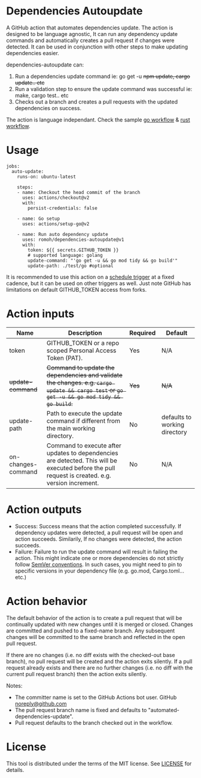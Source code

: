 # Dependencies Autoupdate
A GitHub action that automates dependencies update. The action is designed to be language agnostic, It can run any dependency update commands and automatically creates a pull request if changes were detected. It can be used in conjunction with other steps to make updating dependencies easier.

dependencies-autoupdate can:
1. Run a dependencies update command ie: go get -u ~~npm update, cargo update.. etc~~
2. Run a validation step to ensure the update command was successful ie: make, cargo test.. etc
2. Checks out a branch and creates a pull requests with the updated dependencies on success.

The action is language independant. Check the sample [go workflow](https://github.com/romoh/dependencies-autoupdate/blob/main/.github/workflows/autoupdate-dependencies-go.yml) & [rust workflow](https://github.com/romoh/dependencies-autoupdate/blob/main/.github/workflows/autoupdate-dependencies-rust.yml).

# Usage
```
jobs:
  auto-update:
    runs-on: ubuntu-latest

    steps:
    - name: Checkout the head commit of the branch
      uses: actions/checkout@v2
      with:
        persist-credentials: false
                  
    - name: Go setup
      uses: actions/setup-go@v2
             
    - name: Run auto dependency update 
      uses: romoh/dependencies-autoupdate@v1
      with:
        token: ${{ secrets.GITHUB_TOKEN }}
        # supported language: golang
        update-command: "'go get -u && go mod tidy && go build'"
        update-path: ./test/go #optional
```

It is recommended to use this action on a [schedule trigger](https://docs.github.com/en/actions/reference/workflow-syntax-for-github-actions#onschedule) at a fixed cadence, but it can be used on other triggers as well. Just note GitHub has limitations on default GITHUB_TOKEN access from forks.

# Action inputs

Name |	Description	| Required | Default
--| --| --| --|
token |	GITHUB_TOKEN or a repo scoped Personal Access Token (PAT). | Yes | N/A
~~update-command~~ | ~~Command to update the dependencies and validate the changes. e.g. `cargo update && cargo test` or `go get -u && go mod tidy && go build`.~~ | ~~Yes~~ | ~~N/A~~
update-path | Path to execute the update command if different from the main working directory. | No | defaults to working directory
on-changes-command | Command to execute after updates to dependencies are detected. This will be executed before the pull request is created. e.g. version increment. | No | N/A

# Action outputs
- Success: Success means that the action completed successfully. If dependency updates were detected, a pull request will be open and action succeeds. Similarily, If no changes were detected, the action succeeds.
- Failure: Failure to run the update command will result in failing the action. This might indicate one or more dependencies do not strictly follow [SemVer conventions](https://semver.org/). In such cases, you might need to pin to specific versions in your dependency file (e.g. go.mod, Cargo.toml... etc.)

# Action behavior
The default behavior of the action is to create a pull request that will be continually updated with new changes until it is merged or closed. Changes are committed and pushed to a fixed-name branch. Any subsequent changes will be committed to the same branch and reflected in the open pull request.

If there are no changes (i.e. no diff exists with the checked-out base branch), no pull request will be created and the action exits silently.
If a pull request already exists and there are no further changes (i.e. no diff with the current pull request branch) then the action exits silently.

Notes:
* The committer name is set to the GitHub Actions bot user. GitHub <noreply@github.com>
* The pull request branch name is fixed and defaults to "automated-dependencies-update".
* Pull request defaults	to the branch checked out in the workflow.

# License
This tool is distributed under the terms of the MIT license. See [LICENSE](https://github.com/romoh/dependencies-autoupdate/blob/main/LICENSE) for details.
